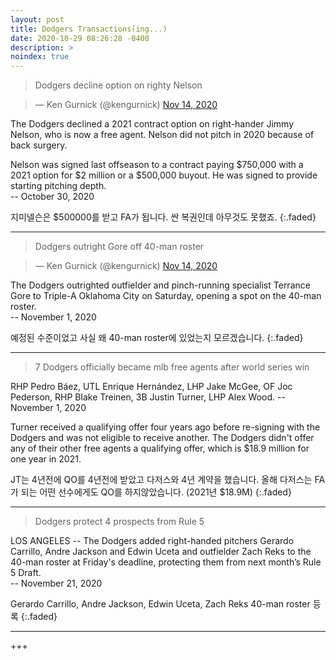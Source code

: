 ```yaml
---
layout: post
title: Dodgers Transactions(ing...)
date: 2020-10-29 08:26:28 -0400
description: >
noindex: true
---
```


> Dodgers decline option on righty Nelson

<script async src="//platform.twitter.com/widgets.js" charset="utf-8"></script>
<blockquote class="twitter-tweet" data-lang="en">
  &mdash; Ken Gurnick (@kengurnick)
  <a href="https://twitter.com/kengurnick/status/1322330223111630848">Nov 14, 2020</a>
</blockquote>

The Dodgers declined a 2021 contract option on right-hander Jimmy Nelson, who is now a free agent. Nelson did not pitch in 2020 because of back surgery.

Nelson was signed last offseason to a contract paying $750,000 with a 2021 option for $2 million or a $500,000 buyout. He was signed to provide starting pitching depth.   
 -- October 30, 2020

지미넬슨은 $500000를 받고 FA가 됩니다. 싼 복권인데 아무것도 못했죠.
{:.faded}

---

> Dodgers outright Gore off 40-man roster

<script async src="//platform.twitter.com/widgets.js" charset="utf-8"></script>
<blockquote class="twitter-tweet" data-lang="en">
  &mdash; Ken Gurnick (@kengurnick)
  <a href="https://twitter.com/kengurnick/status/1322945668911034368">Nov 14, 2020</a>
</blockquote>

The Dodgers outrighted outfielder and pinch-running specialist Terrance Gore to Triple-A Oklahoma City on Saturday, opening a spot on the 40-man roster.   
 -- November 1, 2020  

예정된 수준이었고 사실 왜 40-man roster에 있었는지 모르겠습니다.
{:.faded}

---

> 7 Dodgers officially became mlb free agents after world series win

RHP Pedro Báez, UTL Enrique Hernández, LHP Jake McGee, OF Joc Pederson, RHP Blake Treinen, 3B Justin Turner, LHP Alex Wood.
 -- November 1, 2020  

Turner received a qualifying offer four years ago before re-signing with the Dodgers and was not eligible to receive another. The Dodgers didn't offer any of their other free agents a qualifying offer, which is $18.9 million for one year in 2021.

JT는 4년전에 QO를 4년전에 받았고 다저스와 4년 계약을 했습니다. 올해 다저스는 FA가 되는 어떤 선수에게도 QO를 하지않았습니다. (2021년 $18.9M)
{:.faded}

---

> Dodgers protect 4 prospects from Rule 5

LOS ANGELES -- The Dodgers added right-handed pitchers Gerardo Carrillo, Andre Jackson and Edwin Uceta and outfielder Zach Reks to the 40-man roster at Friday's deadline, protecting them from next month’s Rule 5 Draft.  
 -- November 21, 2020  

Gerardo Carrillo, Andre Jackson, Edwin Uceta, Zach Reks 40-man roster 등록
{:.faded}

---

+++

